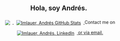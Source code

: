 <center>
<h2>Hola, soy Andrés.</h2>


<!-- GitHub Stats -->
<a href="https://github.com/imlauera">
  <img align="center" style="margin:0.5rem" src="https://github-readme-stats.vercel.app/api/top-langs/?username=imlauera&hide=html,css&title_color=ffffff&text_color=c9cacc&icon_color=4AB197&bg_color=1A2B34" />
</a>
<a href="https://github.com/imlauera">
  <img align="center" style="margin:0.5rem" src="https://github-readme-stats.vercel.app/api?username=imlauera&show_icons=true&line_height=27&count_private=true&title_color=ffffff&text_color=c9cacc&icon_color=4AB097&bg_color=1A2B34" alt="Imlauer, Andrés GitHub Stats" />
</a>
Contact me on 
<a href="https://ar.linkedin.com/in/andr%C3%A9s-imlauer-a90bb0215">
  <img align="center" style="margin:0.5rem" src="https://img.shields.io/badge/LinkedIn-Profile-informational?style=flat&logo=linkedin&logoColor=white&color=0D76A8" alt="Imlauer, Andrés. LinkedIn" />  or via email.
</a>

</center>
